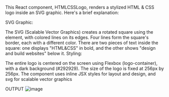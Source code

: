 This React component, HTMLCSSLogo, renders a stylized HTML & CSS logo inside an SVG graphic. Here's a brief explanation:

SVG Graphic:

The SVG (Scalable Vector Graphics) creates a rotated square using the <path> element, with colored lines on its edges.
Four lines form the square's border, each with a different color.
There are two pieces of text inside the square: one displays "HTML&CSS" in bold, and the other shows "design and build websites" below it.
Styling:

The entire logo is centered on the screen using Flexbox (logo-container), with a dark background (#292929).
The size of the logo is fixed at 256px by 256px.
The component uses inline JSX styles for layout and design, and svg for scalable vector graphics



OUTPUT ![image](https://github.com/user-attachments/assets/b29dae9c-cefe-4064-b974-0e6c6bbceb4d)
